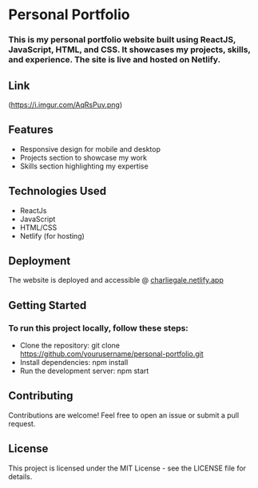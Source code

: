 # Personal Portfolio


### This is my personal portfolio website built using ReactJS, JavaScript, HTML, and CSS. It showcases my projects, skills, and experience. The site is live and hosted on Netlify.

## Link
(https://i.imgur.com/AqRsPuv.png)

## Features
* Responsive design for mobile and desktop
* Projects section to showcase my work
* Skills section highlighting my expertise
  
## Technologies Used
* ReactJs
* JavaScript
* HTML/CSS
* Netlify (for hosting)
  
## Deployment
The website is deployed and accessible @ [charliegale.netlify.app](https://charliegale.netlify.app/)

## Getting Started
### To run this project locally, follow these steps:

* Clone the repository: git clone https://github.com/yourusername/personal-portfolio.git
* Install dependencies: npm install
* Run the development server: npm start
  
## Contributing
 Contributions are welcome! Feel free to open an issue or submit a pull request.

## License
This project is licensed under the MIT License - see the LICENSE file for details.
